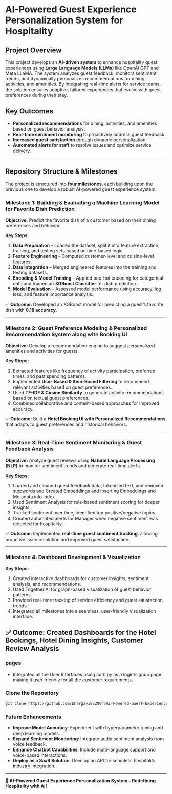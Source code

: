 # AI-Powered Guest Experience Personalization System for Hospitality

## Project Overview
This project develops an **AI-driven system** to enhance hospitality guest experiences using **Large Language Models (LLMs)** like OpenAI GPT and Meta LLaMA. The system analyzes guest feedback, monitors sentiment trends, and dynamically personalizes recommendations for dining, activities, and amenities. By integrating real-time alerts for service teams, the solution ensures adaptive, tailored experiences that evolve with guest preferences during their stay.

## Key Outcomes
- **Personalized recommendations** for dining, activities, and amenities based on guest behavior analysis.
- **Real-time sentiment monitoring** to proactively address guest feedback.
- **Increased guest satisfaction** through dynamic personalization.
- **Automated alerts for staff** to resolve issues and optimize service delivery.

---
## Repository Structure & Milestones
The project is structured into **four milestones**, each building upon the previous one to develop a robust AI-powered guest experience system.

### **Milestone 1: Building & Evaluating a Machine Learning Model for Favorite Dish Prediction**
**Objective:** Predict the favorite dish of a customer based on their dining preferences and behavior.

**Key Steps:**
1. **Data Preparation** – Loaded the dataset, split it into feature extraction, training, and testing sets based on time-based logic.
2. **Feature Engineering** – Computed customer-level and cuisine-level features.
3. **Data Integration** – Merged engineered features into the training and testing datasets.
4. **Encoding & Model Training** – Applied one-hot encoding for categorical data and trained an **XGBoost Classifier** for dish prediction.
5. **Model Evaluation** – Assessed model performance using accuracy, log loss, and feature importance analysis.

✅ **Outcome:** Developed an XGBoost model for predicting a guest’s favorite dish with **0.18 accuracy**.

---

### **Milestone 2: Guest Preference Modeling & Personalized Recommendation System along with Booking UI**
**Objective:** Develop a recommendation engine to suggest personalized amenities and activities for guests.

**Key Steps:**
1. Extracted features like frequency of activity participation, preferred times, and past spending patterns.
2. Implemented **User-Based & Item-Based Filtering** to recommend relevant activities based on guest preferences.
3. Used **TF-IDF & Cosine Similarity** to generate activity recommendations based on textual guest preferences.
4. Combined collaborative and content-based approaches for improved accuracy.

✅ **Outcome:** Built a **Hotel Booking UI with Personalized Recommendations** that adapts to guest preferences and historical behaviors.

---

### **Milestone 3: Real-Time Sentiment Monitoring & Guest Feedback Analysis**
**Objective:** Analyze guest reviews using **Natural Language Processing (NLP)** to monitor sentiment trends and generate real-time alerts.

**Key Steps:**
1. Loaded and cleaned guest feedback data, tokenized text, and removed stopwords and Created Embeddings and Inserting Embeddings and Metadata into index
2. Used Sentiment Analysis for rule-based sentiment scoring  for deeper insights.
3. Tracked sentiment over time, identified top positive/negative topics.
4. Created automated alerts for Manager when negative sentiment was detected for hospitality.

✅ **Outcome:** Implemented **real-time guest sentiment tracking**, allowing proactive issue resolution and improved guest satisfaction.

---
### **Milestone 4: Dashboard Development & Visualization**

**Key Steps:** 
1.  Created interactive dashboards for customer insights, sentiment analysis, and recommendations.
2.  Used Together.AI for graph-based visualization of guest behavior patterns.
3.  Provided real-time tracking of service efficiency and guest satisfaction trends.
4.  Integrated all milestones into a seamless, user-friendly visualization interface.

✅ **Outcome:** Created Dashboards for the Hotel Bookings, Hotel Dining Insights, Customer Review Analysis
---
### **pages**
- Integrated all the User Interfaces using auth.py as a login/signup page making it user friendly for all the customer requirements.

### **Clone the Repository**
```bash
git clone https://github.com/bhargavi852004/AI-Powered-Guest-Experience-Personalization-System-for-Hospitality.git
```

###  **Future Enhancements** 
- **Improve Model Accuracy**: Experiment with hyperparameter tuning and deep learning models.
- **Expand Sentiment Monitoring**: Integrate audio sentiment analysis from voice feedback.
- **Enhance Chatbot Capabilities**: Include multi-language support and voice-based interactions.
- **Deploy as a SaaS Solution**: Develop an API for seamless hospitality industry integration.


---
**🚀 AI-Powered Guest Experience Personalization System – Redefining Hospitality with AI!**

